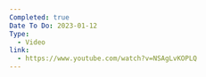 ```yaml
---
Completed: true
Date To Do: 2023-01-12
Type:
  - Video
link:
  - https://www.youtube.com/watch?v=NSAgLvKOPLQ
---
```

